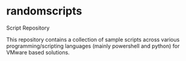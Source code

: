 # randomscripts

Script Repository

This repository contains a collection of sample scripts across various programming/scripting languages (mainly powershell and python) for VMware based solutions.

